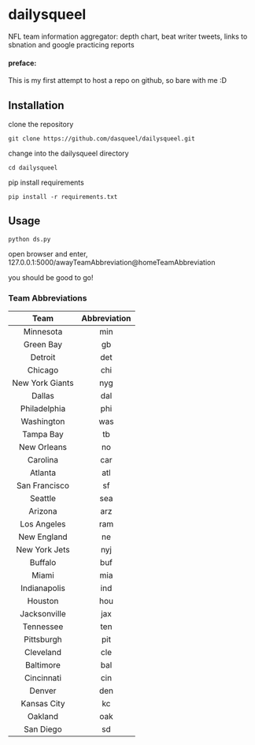 # dailysqueel
NFL team information aggregator: depth chart, beat writer tweets, links to sbnation and google practicing reports

#### preface:
This is my first attempt to host a repo on github, so bare with me :D

## Installation

clone the repository

```
git clone https://github.com/dasqueel/dailysqueel.git
```

change into the dailysqueel directory

```
cd dailysqueel
```

pip install requirements
```
pip install -r requirements.txt
```

## Usage
```
python ds.py
```

open browser and enter, 127.0.0.1:5000/awayTeamAbbreviation@homeTeamAbbreviation

you should be good to go!

### Team Abbreviations

|Team | Abbreviation |
|:---:|:---:|
|Minnesota|min|
|Green Bay|gb|
|Detroit|det|
|Chicago|chi|
|New York Giants|nyg|
|Dallas|dal|
|Philadelphia|phi|
|Washington|was|
|Tampa Bay|tb|
|New Orleans|no|
|Carolina|car|
|Atlanta|atl|
|San Francisco|sf|
|Seattle|sea|
|Arizona|arz|
|Los Angeles|ram|
|New England|ne|
|New York Jets|nyj|
|Buffalo|buf|
|Miami|mia|
|Indianapolis|ind|
|Houston|hou|
|Jacksonville|jax|
|Tennessee|ten|
|Pittsburgh|pit|
|Cleveland|cle|
|Baltimore|bal|
|Cincinnati|cin|
|Denver|den|
|Kansas City|kc|
|Oakland|oak|
|San Diego|sd|
